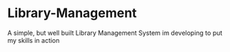 # Library-Management
A simple, but well built Library Management System im developing to put my skills in action
